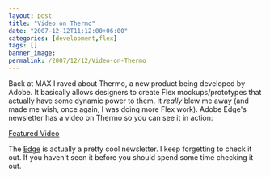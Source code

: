 ```yaml
---
layout: post
title: "Video on Thermo"
date: "2007-12-12T11:12:00+06:00"
categories: [development,flex]
tags: []
banner_image: 
permalink: /2007/12/12/Video-on-Thermo
---
```


Back at MAX I raved about Thermo, a new product being developed by Adobe. It basically allows designers to create Flex mockups/prototypes that actually have some dynamic power to them. It <i>really</i> blew me away (and made me wish, once again, I was doing more Flex work). Adobe Edge's newsletter has a video on Thermo so you can see it in action:

<a href="http://www.adobe.com/newsletters/edge/december2007/video/index.html">Featured Video</a>

The <a href="http://www.adobe.com/newsletters/edge/december2007/">Edge</a> is actually a pretty cool newsletter. I keep forgetting to check it out. If you haven't seen it before you should spend some time checking it out.